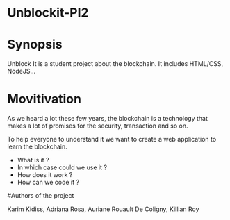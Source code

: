 # Unblockit-PI2

# Synopsis

Unblock It is a student project about the blockchain. 
It includes HTML/CSS, NodeJS...


# Movitivation 

As we heard a lot these few years, the blockchain is a technology that makes a lot of promises for the security, transaction and so on.

To help everyone to understand it we want to create a web application to learn the blockchain.

- What is it ?
- In which case could we use it ?
- How does it work ?
- How can we code it ?


#Authors of the project

Karim Kidiss, Adriana Rosa, Auriane Rouault De Coligny, Killian Roy

